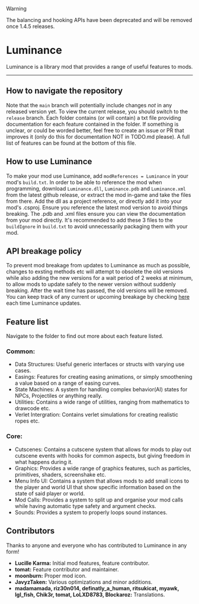 > [!WARNING]
> The balancing and hooking APIs have been deprecated and will be removed once 1.4.5 releases.

# Luminance

Luminance is a library mod that provides a range of useful features to mods.

---

## How to navigate the repository

Note that the `main` branch will potentially include changes *not* in any released version yet. To view the current release, you should switch to the `release` branch. Each folder contains (or will contain) a txt file providing documentation for each feature contained in the folder. If something is unclear, or could be worded better, feel free to create an issue or PR that improves it (only do this for documentation NOT in TODO.md please). A full list of features can be found at the bottom of this file.

## How to use Luminance

To make your mod use Luminance, add `modReferences = Luminance` in your mod's `build.txt`. In order to be able to reference the mod when programming, download `Luminance.dll`, `Luminance.pdb` and `Luminance.xml` from the latest github release, or extract the mod in-game and take the files from there. Add the dll as a project reference, or directly add it into your mod's .csproj. Ensure you reference the latest mod version to avoid things breaking. The .pdb and .xml files ensure you can view the documentation from your mod directly. It's recommended to add these 3 files to the `buildIgnore` in `build.txt` to avoid unnecessarily packaging them with your mod.

## API breakage policy

To prevent mod breakage from updates to Luminance as much as possible, changes to exsting methods etc will attempt to obsolete the old versions while also adding the new versions for a wait period of 2 weeks at minimum, to allow mods to update safely to the newer version without suddenly breaking. After the wait time has passed, the old versions will be removed.
You can keep track of any current or upcoming breakage by checking [here](https://github.com/LucilleKarma/Luminance/blob/main/CHANGELOGS.md) each time Luminance updates.

## Feature list

Navigate to the folder to find out more about each feature listed.

### Common:

- Data Structures: Useful generic interfaces or structs with varying use cases.
- Easings: Features for creating easing animations, or simply smoothening a value based on a range of easing curves.
- State Machines: A system for handling complex behavior(AI) states for NPCs, Projectiles or anything really.
- Utilities: Contains a wide range of utilities, ranging from mathematics to drawcode etc.
- Verlet Intergration: Contains verlet simulations for creating realistic ropes etc.

### Core:

- Cutscenes: Contains a cutscene system that allows for mods to play out cutscene events with hooks for common aspects, but giving freedom in what happens during it.
- Graphics: Provides a wide range of graphics features, such as particles, primitives, shaders, screenshake etc.
- Menu Info UI: Contains a system that allows mods to add small icons to the player and world UI that show specific information based on the state of said player or world.
- Mod Calls: Provides a system to split up and organise your mod calls while having automatic type safety and argument checks.
- Sounds: Provides a system to properly loops sound instances.

## Contributors

Thanks to anyone and everyone who has contributed to Luminance in any form!

- **Lucille Karma:** Initial mod features, feature contributor.
- **tomat:** Feature contributor and maintainer.
- **moonburn:** Proper mod icon.
- **JavyzTaken:** Various optimizations and minor additions.
- **madamamada, riz30n014, definatly_a_human, ritsukicat, myawk, lgl_fish, Chik3r, tomat, LoLXD8783, Blockaroz:** Translations.
